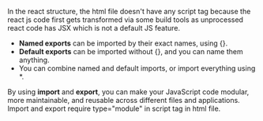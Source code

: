 In the react structure, the html file doesn't have any script tag because the react js code first gets transformed via some build tools as unprocessed react code has JSX which is not a default JS feature.

- **Named exports** can be imported by their exact names, using {}.
-  **Default exports** can be imported without {}, and you can name them anything.
- You can combine named and default imports, or import everything using *.

By using **import** and **export**, you can make your JavaScript code modular, more maintainable, and reusable across different files and applications. Import and export require type="module" in script tag in html file.